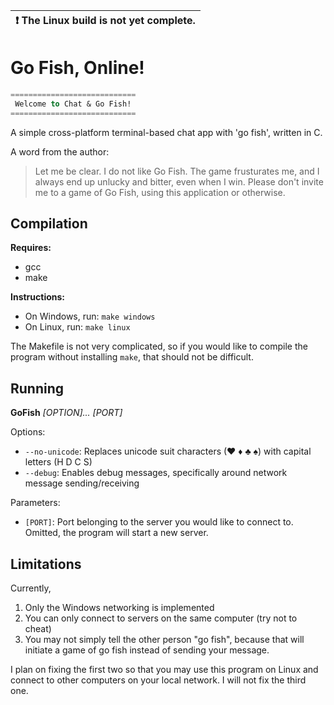| :exclamation: The Linux build is not yet complete. |
|----------------------------------------------------|

# Go Fish, Online!

```sql
============================
 Welcome to Chat & Go Fish!
============================
```

A simple cross-platform terminal-based chat app with 'go fish', written in C.

A word from the author:
> Let me be clear. I do not like Go Fish. The game frusturates me, and I always end up unlucky and bitter, even when I win. Please don't invite me to a game of Go Fish, using this application or otherwise.

## Compilation

**Requires:**
- gcc
- make

**Instructions:**
- On Windows, run: `make windows`
- On Linux, run: `make linux`

The Makefile is not very complicated, so if you would like to compile the program without installing `make`, that should not be difficult.

## Running

**GoFish** *[OPTION]... [PORT]*

Options:
- `--no-unicode`: Replaces unicode suit characters (♥ ♦ ♣ ♠) with capital letters (H D C S)
- `--debug`: Enables debug messages, specifically around network message sending/receiving

Parameters:
- `[PORT]`: Port belonging to the server you would like to connect to. Omitted, the program will start a new server.

## Limitations

Currently, 
1. Only the Windows networking is implemented
2. You can only connect to servers on the same computer (try not to cheat)
3. You may not simply tell the other person "go fish", because that will initiate a game of go fish instead of sending your message.

I plan on fixing the first two so that you may use this program on Linux and connect to other computers on your local network. I will not fix the third one.
